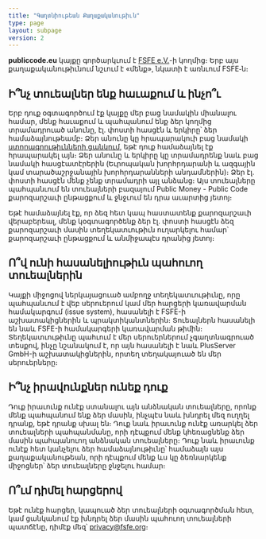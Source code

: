 ```yaml
---
title: "Գաղտնիութեան Քաղաքականութիւն"
type: page
layout: subpage
version: 2
---
```


**publiccode.eu** կայքը գործարկւում է [FSFE e.V.](https://fsfe.org/about/legal/imprint.html)-ի կողմից։
Երբ այս քաղաքականութիւնում նշւում է «մենք», նկատի է առնւում FSFE֊ն։

## Ի՞նչ տուեալներ ենք հաւաքում և ինչո՞ւ

Երբ դուք օգտագործում էք կայքը մեր բաց նամակին միանալու համար, մենք հաւաքում և պահպանում ենք ձեր կողմից տրամադրուած անունը, էլ․ փոստի հասցէն և երկիրը՝ ձեր համաձայնութեամբ։ Ձեր անունը կը հրապարակուի բաց նամակի [ստորագրութիւնների ցանկում](/openletter/all-signatures), եթէ դուք համաձայնել էք հրապարակել այն։ Ձեր անունը և երկիրը կը տրամադրենք նաև բաց նամակի հասցէատէրերին (Եւրոպական խորհրդարանի և ազգային կամ տարածաշրջանային խորհրդարանների անդամներին)։ Ձեր էլ․ փոստի հասցէն մենք չենք տրամադրի այլ անձանց։ Այս տուեալները պահպանւում են տուեալների բազայում Public Money - Public Code քարոզարշաւի ընթացքում և ջնջւում են դրա աւարտից յետոյ։

Եթէ համաձայնել էք, որ ձեզ հետ կապ հաստատենք քարոզարշաւի վերաբերեալ, մենք կօգտագործենք ձեր էլ․ փոստի հասցէն ձեզ քարոզարշաւի մասին տեղեկատւութիւն ուղարկելու համար՝ քարոզարշաւի ընթացքում և անմիջապէս դրանից յետոյ։

## Ո՞վ ունի հասանելիութիւն պահուող տուեալներին

Կայքի միջոցով ներկայացուած ամբողջ տեղեկատւութիւնը, որը պահպանւում է վեբ սերուերում կամ մեր հարցերի կառավարման համակարգում (issue system), հասանելի է FSFE-ի աշխատակիցներին և պրակտիկանտներին։ Տուեալներն հասանելի են նաև FSFE-ի համակարգերի կառավարման թիմին։ Տեղեկատւութիւնը պահւում է մեր սերուերներում չգաղտնագրուած տեսքով, ինչը նշանակում է, որ այն հասանելի է նաև PlusServer GmbH-ի աշխատակիցներին, որտեղ տեղակայուած են մեր սերուերները։

## Ի՞նչ իրավունքներ ունեք դուք

Դուք իրաւունք ունէք ստանալու այն անձնական տուեալները, որոնք մենք պահպանում ենք ձեր մասին, ինչպէս նաև խնդրել մեզ ուղղել դրանք, եթէ դրանք սխալ են։ Դուք նաև իրաւունք ունէք առարկել ձեր տուեալների պահպանմանը, որի դէպքում մենք կհեռացնենք ձեր մասին պահպանուող անձնական տուեալները։ Դուք նաև իրաւունք ունէք հետ կանչելու ձեր համաձայնութիւնը՝ համաձայն այս քաղաքականութեան, որի դէպքում մենք ևս կը ձեռնարկենք միջոցներ՝ ձեր տուեալները ջնջելու համար։

## Ո՞ւմ դիմել հարցերով

Եթէ ունէք հարցեր, կապուած ձեր տուեալների օգտագործման հետ, կամ ցանկանում էք խնդրել ձեր մասին պահուող տուեալների պատճէնը, դիմէք մեզ՝ privacy@fsfe.org։
